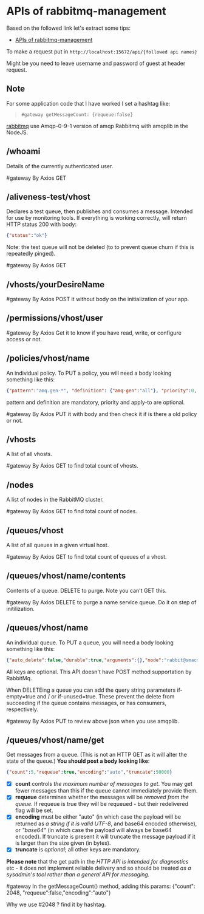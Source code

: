 # APIs of rabbitmq-management

Based on the followed link let's extract some tips:

- [APIs of rabbitmq-management](https://raw.githack.com/rabbitmq/rabbitmq-management/rabbitmq_v3_5_6/priv/www/api/index.html)

To make a request put in `http://localhost:15672/api/{followed api names}`

Might be you need to leave username and password of guest at header request.

## Note
For some application code that I have worked I set a hashtag like:

> `#gateway getMessageCount: {requeue:false}`

[rabbitmq](https://github.com/armanriazi/rabbitmq) use Amqp-0-9-1 version of amqp Rabbitmq with amqplib in the NodeJS.

## /whoami

Details of the currently authenticated user.

#gateway By Axios GET

## /aliveness-test/vhost 	

Declares a test queue, then publishes and consumes a message. Intended for use by monitoring tools. If everything is working correctly, will return HTTP status 200 with body:

```json
{"status":"ok"}
```

Note: the test queue will not be deleted (to to prevent queue churn if this is repeatedly pinged). 

#gateway By Axios GET

## /vhosts/yourDesireName

#gateway By Axios POST it without body on the initialization of your app.

## /permissions/vhost/user

#gateway By Axios Get it to know if you have read, write, or configure access or not.

## /policies/vhost/name 	

An individual policy. To PUT a policy, you will need a body looking something like this:

```json
{"pattern":"amq.gen-*", "definition": {"amq-gen":"all"}, "priority":0, "apply-to": "all"}
```

pattern and definition are mandatory, priority and apply-to are optional. 

#gateway By Axios PUT it with body and then check it if is there a old policy or not.

## /vhosts 	

A list of all vhosts.

#gateway By Axios GET to find total count of vhosts.

## /nodes 	

A list of nodes in the RabbitMQ cluster.

#gateway By Axios GET to find total count of nodes.

## /queues/vhost 	

A list of all queues in a given virtual host.

#gateway By Axios GET to find total count of queues of a vhost.

## /queues/vhost/name/contents 	

Contents of a queue. DELETE to purge. Note you can't GET this.

#gateway By Axios DELETE to purge a name service queue. Do it on step of initilization.

## /queues/vhost/name 	

An individual queue. To PUT a queue, you will need a body looking something like this:

```json
{"auto_delete":false,"durable":true,"arguments":{},"node":"rabbit@smacmullen"}
```

All keys are optional. This API doesn't have POST method supportation by RabbitMq.

When DELETEing a queue you can add the query string parameters if-empty=true and / or if-unused=true. These prevent the delete from succeeding if the queue contains messages, or has consumers, respectively. 

#gateway By Axios PUT to review above json when you use amqplib.

## /queues/vhost/name/get

Get messages from a queue. (This is not an HTTP GET as it will alter the state of the queue.) **You should post a body looking like**:

```json
{"count":5,"requeue":true,"encoding":"auto","truncate":50000}
```

- [x] **count** controls *the maximum number of messages to get*. You may get fewer messages than this if the queue cannot immediately provide them.
- [x] **requeue** determines whether the messages will be *removed from the queue*. If requeue is true they will be requeued - but their redelivered flag will be set.
- [x] **encoding** must be either "auto" (in which case the payload will be returned as *a string if it is valid UTF-8*, and base64 encoded otherwise), or *"base64"* (in which case the payload will always be base64 encoded).
    If truncate is present it will truncate the message payload if it is larger than the size given (in bytes).
- [x] **truncate** is *optional*; all other keys are mandatory.

**Please note** that the get path in the *HTTP API is intended for diagnostics* etc - it does not implement reliable delivery and so should be treated *as a sysadmin's tool rather than a general API for messaging.* 

#gateway In the getMessageCount() method, adding this params: {"count": 2048, "requeue":false,"encoding":"auto"}

Why we use #2048 ? find it by hashtag.
